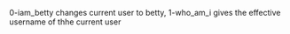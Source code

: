 0-iam_betty changes current user to betty, 1-who_am_i gives the effective username of thhe current user
